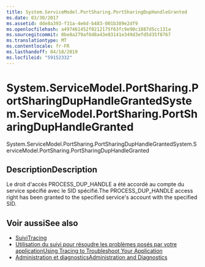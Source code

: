 ```yaml
---
title: System.ServiceModel.PortSharing.PortSharingDupHandleGranted
ms.date: 03/30/2017
ms.assetid: dde8a393-f31a-4e6d-b483-001b389e2df9
ms.openlocfilehash: a497461452f0212175f63fc9e90c1887d5cc131a
ms.sourcegitcommit: 0be8a279af6d8a43e03141e349d3efd5d35f8767
ms.translationtype: MT
ms.contentlocale: fr-FR
ms.lasthandoff: 04/18/2019
ms.locfileid: "59152332"
---
```

# <a name="systemservicemodelportsharingportsharingduphandlegranted"></a><span data-ttu-id="0d1af-102">System.ServiceModel.PortSharing.PortSharingDupHandleGranted</span><span class="sxs-lookup"><span data-stu-id="0d1af-102">System.ServiceModel.PortSharing.PortSharingDupHandleGranted</span></span>
<span data-ttu-id="0d1af-103">System.ServiceModel.PortSharing.PortSharingDupHandleGranted</span><span class="sxs-lookup"><span data-stu-id="0d1af-103">System.ServiceModel.PortSharing.PortSharingDupHandleGranted</span></span>  
  
## <a name="description"></a><span data-ttu-id="0d1af-104">Description</span><span class="sxs-lookup"><span data-stu-id="0d1af-104">Description</span></span>  
 <span data-ttu-id="0d1af-105">Le droit d'accès PROCESS_DUP_HANDLE a été accordé au compte du service spécifié avec le SID spécifié.</span><span class="sxs-lookup"><span data-stu-id="0d1af-105">The PROCESS_DUP_HANDLE access right has been granted to the specified service's account with the specified SID.</span></span>  
  
## <a name="see-also"></a><span data-ttu-id="0d1af-106">Voir aussi</span><span class="sxs-lookup"><span data-stu-id="0d1af-106">See also</span></span>

- [<span data-ttu-id="0d1af-107">Suivi</span><span class="sxs-lookup"><span data-stu-id="0d1af-107">Tracing</span></span>](../../../../../docs/framework/wcf/diagnostics/tracing/index.md)
- [<span data-ttu-id="0d1af-108">Utilisation du suivi pour résoudre les problèmes posés par votre application</span><span class="sxs-lookup"><span data-stu-id="0d1af-108">Using Tracing to Troubleshoot Your Application</span></span>](../../../../../docs/framework/wcf/diagnostics/tracing/using-tracing-to-troubleshoot-your-application.md)
- [<span data-ttu-id="0d1af-109">Administration et diagnostics</span><span class="sxs-lookup"><span data-stu-id="0d1af-109">Administration and Diagnostics</span></span>](../../../../../docs/framework/wcf/diagnostics/index.md)
